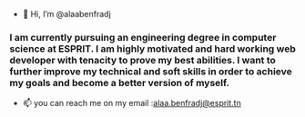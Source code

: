 - 👋 Hi, I’m @alaabenfradj
### I am currently pursuing an engineering degree in computer science at ESPRIT. I am highly motivated and hard working web developer with tenacity to prove my best abilities. I want to further improve my technical and soft skills in order to achieve my goals and become a better version of myself.
- 📫 you can reach me on my email :alaa.benfradj@esprit.tn

<!---
alaabenfradj/alaabenfradj is a ✨ special ✨ repository because its `README.md` (this file) appears on your GitHub profile.
You can click the Preview link to take a look at your changes.
--->
